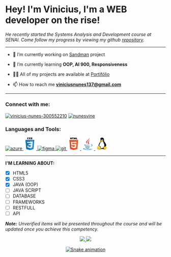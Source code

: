 # Hey! I'm Vinicius, I'm a WEB developer on the rise! 

_He recently started the Systems Analysis and Development course at SENAI. 
Come follow my progress by viewing my github [repository](https://github.com/VINICIUSNUNES137?tab=repositories)._

---

- 🔭 I’m currently working on [Sandman](https://github.com/VINICIUSNUNES137/sandman) project

- 🌱 I’m currently learning **OOP, AI 900, Responsiveness**

- 👨‍💻 All of my projects are available at [Portifólio](https://viniciusnunes137.github.io/portifolio/)

- 📫 How to reach me **viniciusnunes137@gmail.com**

---

<h3 align="left">Connect with me:</h3>
<p align="left">
<a href="https://linkedin.com/in/vinicius-nunes-300552210" target="blank"><img align="center" src="https://raw.githubusercontent.com/rahuldkjain/github-profile-readme-generator/master/src/images/icons/Social/linked-in-alt.svg" alt="vinicius-nunes-300552210" height="30" width="40" /></a>
<a href="https://instagram.com/nunesvine" target="blank"><img align="center" src="https://raw.githubusercontent.com/rahuldkjain/github-profile-readme-generator/master/src/images/icons/Social/instagram.svg" alt="nunesvine" height="30" width="40" /></a>
</p>
<h3 align="left">Languages and Tools:</h3>
<p align="left"> <a href="https://azure.microsoft.com/en-in/" target="_blank" rel="noreferrer"> <img src="https://www.vectorlogo.zone/logos/microsoft_azure/microsoft_azure-icon.svg" alt="azure" width="40" height="40"/> </a> <a href="https://www.w3schools.com/css/" target="_blank" rel="noreferrer"> <img src="https://raw.githubusercontent.com/devicons/devicon/master/icons/css3/css3-original-wordmark.svg" alt="css3" width="40" height="40"/> </a> <a href="https://www.figma.com/" target="_blank" rel="noreferrer"> <img src="https://www.vectorlogo.zone/logos/figma/figma-icon.svg" alt="figma" width="40" height="40"/> </a> <a href="https://git-scm.com/" target="_blank" rel="noreferrer"> <img src="https://www.vectorlogo.zone/logos/git-scm/git-scm-icon.svg" alt="git" width="40" height="40"/> </a> <a href="https://www.w3.org/html/" target="_blank" rel="noreferrer"> <img src="https://raw.githubusercontent.com/devicons/devicon/master/icons/html5/html5-original-wordmark.svg" alt="html5" width="40" height="40"/> </a> <a href="https://www.java.com" target="_blank" rel="noreferrer"> <img src="https://raw.githubusercontent.com/devicons/devicon/master/icons/java/java-original.svg" alt="java" width="40" height="40"/> </a> <a href="https://www.linux.org/" target="_blank" rel="noreferrer"> <img src="https://raw.githubusercontent.com/devicons/devicon/master/icons/linux/linux-original.svg" alt="linux" width="40" height="40"/> </a> </p>
 
 ---

**I'M LEARNING ABOUT:**

- [x] HTML5
- [x] CSS3
- [x] JAVA (OOP)
- [ ] JAVA SCRIPT
- [ ] DATABASE
- [ ] FRAMEWORKS
- [ ] RESTFULL
- [ ] API

**_Note:_** _Unverified items will be presented throughout the course and will be updated once you achieve this competency._

<div align="center">
  <a href="https://github.com/VINICIUSNUNES137">
  <img height="150em" src="https://github-readme-stats.vercel.app/api?username=viniciusnunes137&show_icons=true&theme=radical"/>
  <img height="150em" src="https://github-readme-stats.vercel.app/api/top-langs/?username=VINICIUSNUNES137&layout=compact&langs_count=7&theme=radical"/>
</div>

<div align="center">

  ![Snake animation](https://github.com/viniciusnunes137/viniciusnunes137/blob/output/github-contribution-grid-snake.svg)

</div>
</div>

